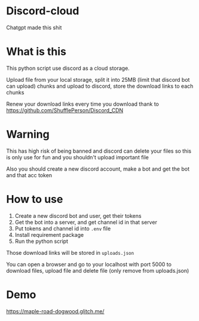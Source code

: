 # Discord-cloud
Chatgpt made this shit

# What is this
This python script use discord as a cloud storage.

Upload file from your local storage, split it into 25MB (limit that discord bot can upload) chunks and upload to discord, store the download links to each chunks

Renew your download links every time you download thank to https://github.com/ShufflePerson/Discord_CDN

# Warning
This has high risk of being banned and discord can delete your files so this is only use for fun and you shouldn't upload important file

Also you should create a new discord account, make a bot and get the bot and that acc token

# How to use
1. Create a new discord bot and user, get their tokens
2. Get the bot into a server, and get channel id in that server
3. Put tokens and channel id into ``.env`` file
4. Install requirement package
5. Run the python script

Those download links will be stored in ``uploads.json``

You can open a browser and go to your localhost with port 5000 to download files, upload file and delete file (only remove from uploads.json)

# Demo
https://maple-road-dogwood.glitch.me/
